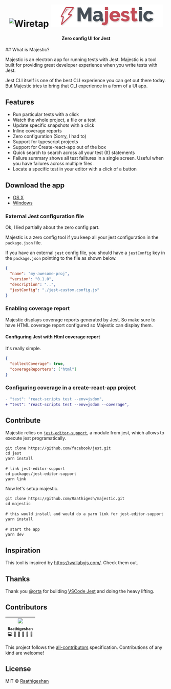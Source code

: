 <h1 align="center">
  <img src="./docs/majestic.gif" alt="Wiretap" style="margin-top: 15px">
  <img src="./docs/logo.png" alt="logo" width="350px" height="70px" />  
  <h4 align="center">Zero config UI for Jest</h4>  
</h1>

<p align="center">
</p>
## What is Majestic?

Majestic is an electron app for running tests with Jest. Majestic is a tool built for providing great developer experience when you write tests with Jest.

Jest CLI itself is one of the best CLI experience you can get out there today. But Majestic tries to bring that CLI experience in a form of a UI app.

## Features

* Run particular tests with a click
* Watch the whole project, a file or a test
* Update specific snapshots with a click
* Inline coverage reports
* Zero configuration (Sorry, I had to)
* Support for typescript projects
* Support for Create-react-app out of the box
* Quick search to search across all your test (It) statements
* Failure summary shows all test failtures in a single screen. Useful when you have failures across multiple files.
* Locate a specific test in your editor with a click of a button

## Download the app

* [OS X](https://github.com/Raathigesh/majestic/releases/download/v0.1.0/Majestic-0.1.0.dmg)
* [Windows](https://github.com/Raathigesh/majestic/releases/download/v0.1.0/majestic-setup-0.1.0.exe)

### External Jest configuration file

Ok, I lied partially about the zero config part.

Majestic is a zero config tool if you keep all your jest configuration in the `package.json` file.

If you have an external `jest` config file, you should have a `jestConfig` key in the `package.json` pointing to the file as shown below.

```json
{
  "name": "my-awesome-proj",
  "version": "0.1.0",
  "description": "..",
  "jestConfig": "./jest-custom.config.js"
}
```

### Enabling coverage report

Majestic displays coverage reports generated by Jest. So make sure to have HTML coverage report configured so Majestic can display them.

#### Configuring Jest with Html coverage report

It's really simple.

```json
{
  "collectCoverage": true,
  "coverageReporters": ["html"]
}
```

### Configuring coverage in a create-react-app project

```diff
- "test": "react-scripts test --env=jsdom",
+ "test": "react-scripts test --env=jsdom --coverage",
```

## Contribute

Majestic relies on [`jest-editor-support`](https://github.com/facebook/jest/tree/master/packages/jest-editor-support), a module from jest, which allows to execute jest programatically.

```
git clone https://github.com/facebook/jest.git
cd jest
yarn install

# link jest-editor-support
cd packages/jest-editor-support
yarn link
```

Now let's setup majestic.

```
git clone https://github.com/Raathigesh/majestic.git
cd majestic

# this would install and would do a yarn link for jest-editor-support
yarn install

# start the app
yarn dev
```

## Inspiration

This tool is inspired by https://wallabyjs.com/. Check them out.

## Thanks

Thank you [@orta](https://github.com/orta) for building [VSCode Jest](https://github.com/jest-community/vscode-jest) and doing the heavy lifting.

## Contributors

<!-- ALL-CONTRIBUTORS-LIST:START - Do not remove or modify this section -->

| [<img src="https://avatars2.githubusercontent.com/u/3108160?s=460&v=4" width="100px;"/><br /><sub>Raathigeshan</sub>](https://twitter.com/Raathigesh)<br />💻 📖 💬 👀 🤔 🎨 |
| :--------------------------------------------------------------------------------------------------------------------------------------------------------------------------: |


<!-- ALL-CONTRIBUTORS-LIST:END -->

This project follows the [all-contributors](https://github.com/kentcdodds/all-contributors) specification.
Contributions of any kind are welcome!

## License

MIT © [Raathigeshan](https://twitter.com/Raathigesh)
